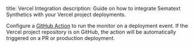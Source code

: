 title: Vercel Integration
description: Guide on how to integrate Sematext Synthetics with your Vercel project deployments.

Configure a [GitHub Action](#github-actions) to run the monitor on a deployment event. If the Vercel project repository is on GitHub, the action will be automatically triggered on a PR or production deployment.